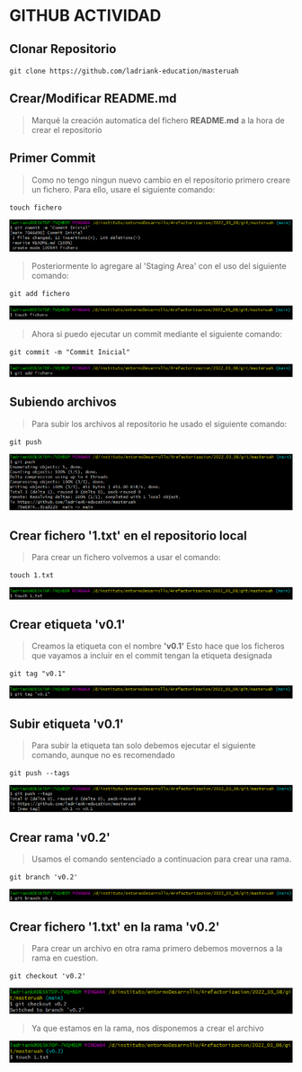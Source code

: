 # GITHUB ACTIVIDAD
## Clonar Repositorio

``git clone https://github.com/ladriank-education/masteruah``   

## Crear/Modificar README.md
> Marqué la creación automatica del fichero **README.md** a la hora de crear el repositorio

## Primer Commit
> Como no tengo ningun nuevo cambio en el repositorio primero creare un fichero.
> Para ello, usare el siguiente comando:


``touch fichero``   


![imagen](img/1.png)


> Posteriormente lo agregare al 'Staging Area' con el uso del siguiente comando:

``git add fichero``   


![imagen](img/2.png)
> Ahora si puedo ejecutar un commit mediante el siguiente comando:


``git commit -m "Commit Inicial"``


![imagen](img/3.png)
## Subiendo archivos
> Para subir los archivos al repositorio he usado el siguiente comando:


``git push``


![imagen](img/4.png)

## Crear fichero '1.txt' en el repositorio local
> Para crear un fichero volvemos a usar el comando:

``touch 1.txt``

![imagen](img/5.png)

## Crear etiqueta 'v0.1'
> Creamos la etiqueta con el nombre **'v0.1'**
> Esto hace que los ficheros que vayamos a incluir en el commit tengan la etiqueta designada

``git tag "v0.1"``

![imagen](img/6.png)

## Subir etiqueta 'v0.1'
> Para subir la etiqueta tan solo debemos ejecutar el siguiente comando, aunque no es recomendado

``git push --tags``

![imagen](img/7.png)

## Crear rama 'v0.2'
> Usamos el comando sentenciado a continuacion para crear una rama.

``git branch 'v0.2'``


![imagen](img/8.png)

## Crear fichero '1.txt' en la rama 'v0.2'

> Para crear un archivo en otra rama primero debemos movernos a la rama en cuestion.

``git checkout 'v0.2'``


![imagen](img/9.png)

> Ya que estamos en la rama, nos disponemos a crear el archivo


![imagen](img/10.png)

